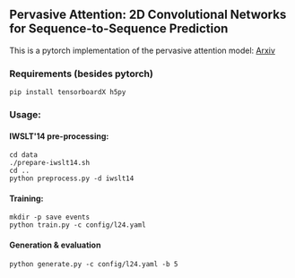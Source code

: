## Pervasive Attention: 2D Convolutional Networks for Sequence-to-Sequence Prediction

This is a pytorch implementation of the pervasive attention model:  [Arxiv](https://arxiv.org/abs/1808.03867)


### Requirements (besides pytorch)
```
pip install tensorboardX h5py 
```

### Usage:

#### IWSLT'14 pre-processing:
```
cd data
./prepare-iwslt14.sh
cd ..
python preprocess.py -d iwslt14
```

#### Training:
```
mkdir -p save events
python train.py -c config/l24.yaml
```

#### Generation & evaluation
```
python generate.py -c config/l24.yaml -b 5 
```
